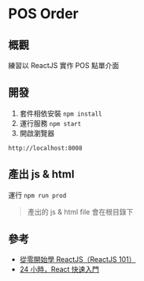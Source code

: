 # POS Order

## 概觀
練習以 ReactJS 實作 POS 點單介面


## 開發
1. 套件相依安裝 `npm install`
2. 運行服務 `npm start`
3. 開啟瀏覽器

```
http://localhost:8008
```

## 產出 js & html
運行 `npm run prod`

> 產出的 js & html file 會在根目錄下


## 參考
* [從零開始學 ReactJS（ReactJS 101）](https://github.com/kdchang/reactjs101)
* [24 小時，React 快速入門](https://github.com/shiningjason1989/react-quick-tutorial/)
